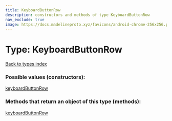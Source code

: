 ```yaml
---
title: KeyboardButtonRow
description: constructors and methods of type KeyboardButtonRow
nav_exclude: true
image: https://docs.madelineproto.xyz/favicons/android-chrome-256x256.png
---
```

# Type: KeyboardButtonRow
[Back to types index](index.md)



### Possible values (constructors):

[keyboardButtonRow](/API_docs/constructors/keyboardButtonRow.md)  



### Methods that return an object of this type (methods):



[keyboardButtonRow](/API_docs/constructors/keyboardButtonRow.md)  

